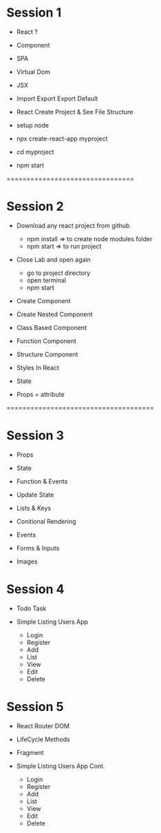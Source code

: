 # Session 1

- React ?

- Component

- SPA

- Virtual Dom

- JSX

- Import Export Export Default

- React Create Project & See File Structure
- setup node
- npx create-react-app myproject
- cd myproject
- npm start

================================

# Session 2

- Download any react project from github

  - npm install => to create node modules folder
  - npm start => to run project

- Close Lab and open again

  - go to project directory
  - open terminal
  - npm start

- Create Component

- Create Nested Component

- Class Based Component

- Function Component

- Structure Component

- Styles In React

- State

- Props = attribute

=====================================

# Session 3

- Props

- State

- Function & Events

- Update State

- Lists & Keys

- Conitional Rendering

- Events

- Forms & Inputs

- Images

# Session 4

- Todo Task

- Simple Listing Users App

  - Login
  - Register
  - Add
  - List
  - View
  - Edit
  - Delete

# Session 5

- React Router DOM

- LifeCycle Methods

- Fragment

- Simple Listing Users App Cont.

  - Login
  - Register
  - Add
  - List
  - View
  - Edit
  - Delete

